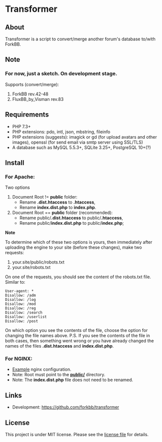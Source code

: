 # Transformer

## About

Transformer is a script to convert/merge another forum's database to/with ForkBB.

## Note

### For now, just a sketch. On development stage.

Supports (convert/merge):
1. ForkBB rev.42-48
2. FluxBB_by_Visman rev.83

## Requirements

* PHP 7.3+
* PHP extensions: pdo, intl, json, mbstring, fileinfo
* PHP extensions (suggests): imagick or gd (for upload avatars and other images), openssl (for send email via smtp server using SSL/TLS)
* A database such as MySQL 5.5.3+, SQLite 3.25+, PostgreSQL 10+(?)

## Install

### For Apache:

Two options
1. Document Root != **public** folder:
    * Rename **.dist.htaccess** to **.htaccess**,
    * Rename **index.dist.php** to **index.php**.
2. Document Root == **public** folder (recommended):
    * Rename public/**.dist.htaccess** to public/**.htaccess**,
    * Rename public/**index.dist.php** to public/**index.php**;

**Note**

To determine which of these two options is yours, then immediately after uploading the engine to your site (before these changes), make two requests:
1. your.site/public/robots.txt
2. your.site/robots.txt

On one of the requests, you should see the content of the robots.txt file. Similar to:
```
User-agent: *
Disallow: /adm
Disallow: /log
Disallow: /mod
Disallow: /reg
Disallow: /search
Disallow: /userlist
Disallow: /post
```
On which option you see the contents of the file, choose the option for changing the file names above.
P.S. If you see the contents of the file in both cases, then something went wrong or you have already changed the names of the files **.dist.htaccess** and **index.dist.php**.

### For NGINX:

* [Example](https://github.com/forkbb/transformer/blob/main/nginx.dist.conf) nginx configuration.
* Note: Root must point to the [**public/**](https://github.com/forkbb/transformer/tree/main/public) directory.
* Note: The **index.dist.php** file does not need to be renamed.

## Links

* Development: https://github.com/forkbb/transformer

## License

This project is under MIT license. Please see the [license file](LICENSE) for details.
